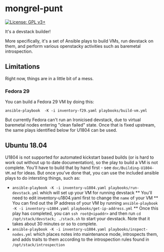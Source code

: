 # mongrel-punt
[![License: GPL v3+](https://img.shields.io/badge/license-GPL%20v3%2B-blue.svg)](http://www.gnu.org/licenses/gpl-3.0)

It's a devstack builder!

More specifically, it's a set of Ansible plays to build VMs, run devstack on them, and perform various openstacky activities such as baremetal introspection.

## Limitations

Right now, things are in a little bit of a mess.

### Fedora 29

You can build a Fedora 29 VM by doing this:

`ansible-playbook  -K -i inventory-f29.yaml playbooks/build-vm.yml`

But currently Fedora can't run an Ironicised devstack, due to virtual baremetal nodes entering "clean failed" state.  Once that is fixed upstream, the same plays identified below for U1804 can be used.

## Ubuntu 18.04

U1804 is not supported for automated kickstart based builds (or is hard to work out without up to date documentation), so the play to build a VM is not complete.  You'll have to build that by hand first - see `doc/Building-U1804-VM.md` for ideas.  But once you've done that, you can use the included ansible plays to do intersting things, such as:

* `ansible-playbook -K -i inventory-u1804.yaml playbooks/run-devstack.yml` which will set up your VM for running devstack
** You'll need to edit inventory-u1804.yaml first to change the `name` of your VM
** You can find out the IP address of your VM by running `ansible-playbook -K -i inventory-u1804.yaml playbooks/get-ip-address.yml`
** Once this play has completed, you can `ssh root@<ipaddr>` and then run `cd /opt/stack/devstack; ./stack.sh` to start your devstack.  Note that it takes about 30 minutes or so to complete.
* `ansible-playbook -K -i inventory-u1804.yaml playbooks/inspect-nodes.yml` which places notes into maintenance mode, introspects them, and adds traits to them according to the introspection rules found in `/opt/stack/introspection`

